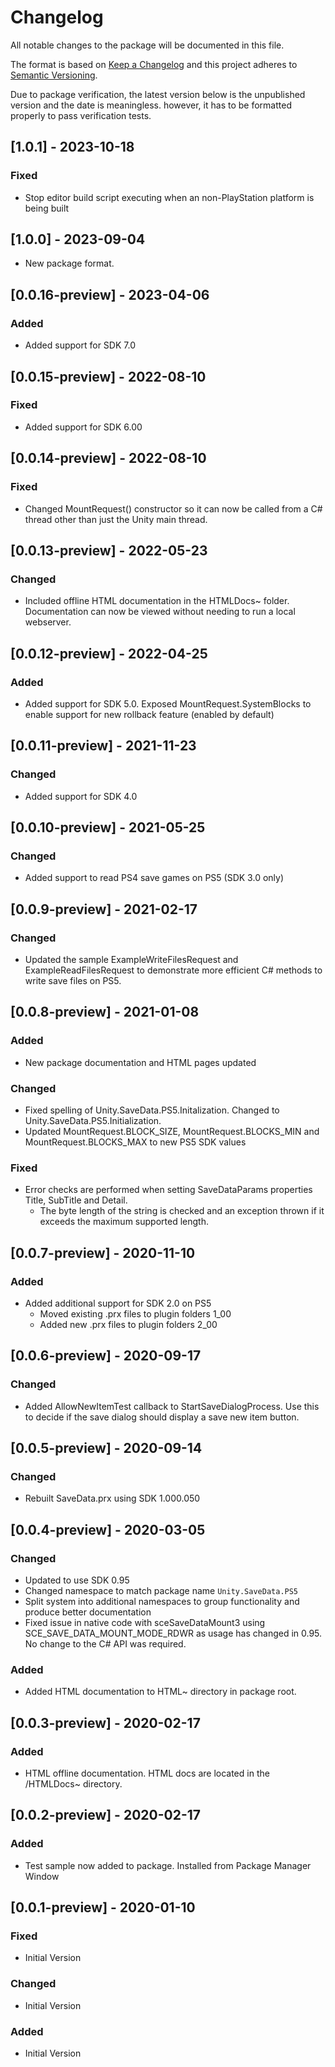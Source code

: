 # Changelog
All notable changes to the package will be documented in this file.

The format is based on [Keep a Changelog](http://keepachangelog.com/en/1.0.0/)
and this project adheres to [Semantic Versioning](http://semver.org/spec/v2.0.0.html).

Due to package verification, the latest version below is the unpublished version and the date is meaningless.
however, it has to be formatted properly to pass verification tests.

## [1.0.1] - 2023-10-18

### Fixed
   - Stop editor build script executing when an non-PlayStation platform is being built
   
## [1.0.0] - 2023-09-04
   - New package format.

## [0.0.16-preview] - 2023-04-06

### Added
   - Added support for SDK 7.0

## [0.0.15-preview] - 2022-08-10

### Fixed
   - Added support for SDK 6.00

## [0.0.14-preview] - 2022-08-10

### Fixed
   - Changed MountRequest() constructor so it can now be called from a C# thread other than just the Unity main thread.

## [0.0.13-preview] - 2022-05-23

### Changed
   - Included offline HTML documentation in the HTMLDocs~ folder. Documentation can now be viewed without needing to run a local webserver.

## [0.0.12-preview] - 2022-04-25

### Added
   - Added support for SDK 5.0. Exposed MountRequest.SystemBlocks to enable support for new rollback feature (enabled by default)

## [0.0.11-preview] - 2021-11-23

### Changed
   - Added support for SDK 4.0

## [0.0.10-preview] - 2021-05-25

### Changed
   - Added support to read PS4 save games on PS5 (SDK 3.0 only)

## [0.0.9-preview] - 2021-02-17

### Changed
   - Updated the sample ExampleWriteFilesRequest and ExampleReadFilesRequest to demonstrate more efficient C# methods to write save files on PS5.

## [0.0.8-preview] - 2021-01-08

### Added
   - New package documentation and HTML pages updated
   
### Changed
   - Fixed spelling of Unity.SaveData.PS5.Initalization. Changed to Unity.SaveData.PS5.Initialization.
   - Updated MountRequest.BLOCK_SIZE, MountRequest.BLOCKS_MIN  and MountRequest.BLOCKS_MAX to new PS5 SDK values
   
### Fixed
   - Error checks are performed when setting SaveDataParams properties Title, SubTitle and Detail.
       * The byte length of the string is checked and an exception thrown if it exceeds the maximum supported length.

## [0.0.7-preview] - 2020-11-10

### Added
   - Added additional support for SDK 2.0 on PS5
      * Moved existing .prx files to plugin folders 1_00
	  * Added new .prx files to plugin folders 2_00

## [0.0.6-preview] - 2020-09-17

### Changed
- Added AllowNewItemTest callback to StartSaveDialogProcess. Use this to decide if the save dialog should display a save new item button.

## [0.0.5-preview] - 2020-09-14

### Changed
- Rebuilt SaveData.prx using SDK 1.000.050

## [0.0.4-preview] - 2020-03-05

### Changed

- Updated to use SDK 0.95
- Changed namespace to match package name `Unity.SaveData.PS5`
- Split system into additional namespaces to group functionality and produce better documentation
- Fixed issue in native code with sceSaveDataMount3 using SCE_SAVE_DATA_MOUNT_MODE_RDWR as usage has changed in 0.95. No change to the C# API was required.

### Added

- Added HTML documentation to HTML~ directory in package root.

## [0.0.3-preview] - 2020-02-17

### Added

- HTML offline documentation. HTML docs are located in the /HTMLDocs~ directory.

## [0.0.2-preview] - 2020-02-17

### Added

- Test sample now added to package. Installed from Package Manager Window

## [0.0.1-preview] - 2020-01-10

### Fixed

- Initial Version

### Changed

- Initial Version

### Added

- Initial Version



 
  





